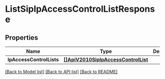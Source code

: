 # ListSipIpAccessControlListResponse

## Properties

Name | Type | Description | Notes
------------ | ------------- | ------------- | -------------
**IpAccessControlLists** | [**[]ApiV2010SipIpAccessControlList**](ApiV2010SipIpAccessControlList.md) |  |[optional] 

[[Back to Model list]](../README.md#documentation-for-models) [[Back to API list]](../README.md#documentation-for-api-endpoints) [[Back to README]](../README.md)


